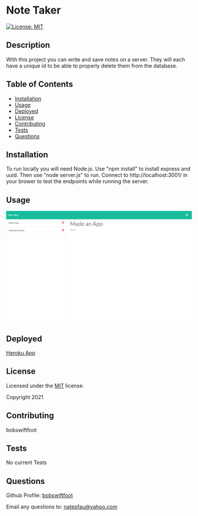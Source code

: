 # Note Taker
  [![License: MIT](https://img.shields.io/badge/License-MIT-yellow.svg)](https://opensource.org/licenses/MIT)

  ## Description
  With this project you can write and save notes on a server. They will each have a unique id to be able to properly delete them from the database. 

  
  ## Table of Contents
  * [Installation](#installation)
  * [Usage](#usage)
  * [Deployed](#deployed)
  * [License](#license)
  * [Contributing](#contributing)
  * [Tests](#tests)
  * [Questions](#questions)
  

  ## Installation
  To run locally you will need Node.js. Use "npm install" to install express and uuid. Then use "node server.js" to run. Connect to http://localhost:3001/ in your brower to test the endpoints while running the server.

  ## Usage
  ![Node Screenshot](./public/assets/screenshots/full-page-screenshot.PNG)
  
  ## Deployed
  [Heroku App](https://bobswiftfoot-note-taker.herokuapp.com/)
  
  ## License
  Licensed under the [MIT](https://opensource.org/licenses/MIT) license. 

  Copyright 2021
  
  ## Contributing
  bobswiftfoot

  ## Tests
  No current Tests

  ## Questions
  Github Profile: [bobswiftfoot](https://github.com/bobswiftfoot)

  Email any questions to: [natepfau@yahoo.com](mailto:natepfau@yahoo.com)
  
